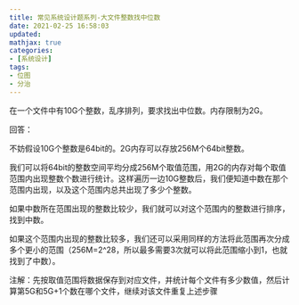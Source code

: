 ```yaml
---
title: 常见系统设计题系列-大文件整数找中位数
date: 2021-02-25 16:58:03
updated:
mathjax: true
categories:
- [系统设计]
tags: 
- 位图
- 分治
---
```


在一个文件中有10G个整数，乱序排列，要求找出中位数。内存限制为2G。

回答：

不妨假设10G个整数是64bit的。2G内存可以存放256M个64bit整数。

我们可以将64bit的整数空间平均分成256M个取值范围，用2G的内存对每个取值范围内出现整数个数进行统计。这样遍历一边10G整数后，我们便知道中数在那个范围内出现，以及这个范围内总共出现了多少个整数。

如果中数所在范围出现的整数比较少，我们就可以对这个范围内的整数进行排序，找到中数。

如果这个范围内出现的整数比较多，我们还可以采用同样的方法将此范围再次分成多个更小的范围（256M=2^28，所以最多需要3次就可以将此范围缩小到1，也就找到了中数）。

注解：先按取值范围将数据保存到对应文件，并统计每个文件有多少数值，然后计算第5G和5G+1个数在哪个文件，继续对该文件重复上述步骤
